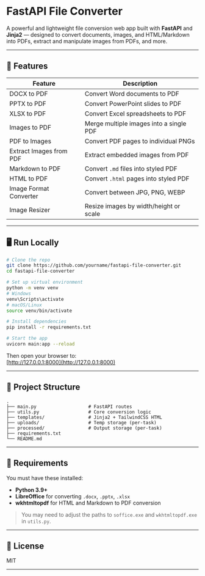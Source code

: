 # FastAPI File Converter

A powerful and lightweight file conversion web app built with **FastAPI** and **Jinja2** — designed to convert documents, images, and HTML/Markdown into PDFs, extract and manipulate images from PDFs, and more.

---

## 🚀 Features

| Feature                      | Description                                 |
|------------------------------|---------------------------------------------|
| DOCX to PDF                  | Convert Word documents to PDF               |
| PPTX to PDF                  | Convert PowerPoint slides to PDF            |
| XLSX to PDF                  | Convert Excel spreadsheets to PDF           |
| Images to PDF                | Merge multiple images into a single PDF     |
| PDF to Images                | Convert PDF pages to individual PNGs        |
| Extract Images from PDF      | Extract embedded images from PDF            |
| Markdown to PDF              | Convert `.md` files into styled PDF         |
| HTML to PDF                  | Convert `.html` pages into styled PDF       |
| Image Format Converter       | Convert between JPG, PNG, WEBP              |
| Image Resizer                | Resize images by width/height or scale      |

---

## 🖥️ Run Locally

```bash
# Clone the repo
git clone https://github.com/yourname/fastapi-file-converter.git
cd fastapi-file-converter

# Set up virtual environment
python -m venv venv
# Windows
venv\Scripts\activate
# macOS/Linux
source venv/bin/activate

# Install dependencies
pip install -r requirements.txt

# Start the app
uvicorn main:app --reload
```

Then open your browser to:  
[http://127.0.0.1:8000](http://127.0.0.1:8000)

---

## 📁 Project Structure

```
.
├── main.py                   # FastAPI routes
├── utils.py                  # Core conversion logic
├── templates/                # Jinja2 + TailwindCSS HTML
├── uploads/                  # Temp storage (per-task)
├── processed/                # Output storage (per-task)
├── requirements.txt
└── README.md
```

---

## 🧰 Requirements

You must have these installed:

- **Python 3.9+**
- **LibreOffice** for converting `.docx`, `.pptx`, `.xlsx`  
- **wkhtmltopdf** for HTML and Markdown to PDF conversion

> You may need to adjust the paths to `soffice.exe` and `wkhtmltopdf.exe` in `utils.py`.

---

## 📜 License

MIT

---
